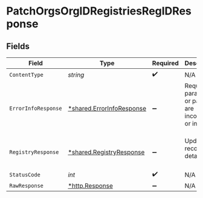 # PatchOrgsOrgIDRegistriesRegIDResponse


## Fields

| Field                                                                 | Type                                                                  | Required                                                              | Description                                                           |
| --------------------------------------------------------------------- | --------------------------------------------------------------------- | --------------------------------------------------------------------- | --------------------------------------------------------------------- |
| `ContentType`                                                         | *string*                                                              | :heavy_check_mark:                                                    | N/A                                                                   |
| `ErrorInfoResponse`                                                   | [*shared.ErrorInfoResponse](../../models/shared/errorinforesponse.md) | :heavy_minus_sign:                                                    | Request parameters or payload are incomplete or invalid.<br/><br/>    |
| `RegistryResponse`                                                    | [*shared.RegistryResponse](../../models/shared/registryresponse.md)   | :heavy_minus_sign:                                                    | Updated record details.<br/><br/>                                     |
| `StatusCode`                                                          | *int*                                                                 | :heavy_check_mark:                                                    | N/A                                                                   |
| `RawResponse`                                                         | [*http.Response](https://pkg.go.dev/net/http#Response)                | :heavy_minus_sign:                                                    | N/A                                                                   |